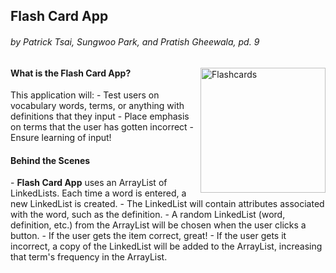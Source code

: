 <h2>Flash Card App</h2>
<h6> by Patrick Tsai, Sungwoo Park, and Pratish Gheewala, pd. 9</h6>

<img src="http://i287.photobucket.com/albums/ll128/patmaster/flashcard_zps2c1065a8.png" width="200" alt="Flashcards" align="right">

<h4>What is the Flash Card App?</h4>
This application will:
- Test users on vocabulary words, terms, or anything with definitions that they input
- Place emphasis on terms that the user has gotten incorrect
- Ensure learning of input!

<h4>Behind the Scenes</h4>
- <b>Flash Card App</b> uses an ArrayList of LinkedLists. Each time a word is entered, a new LinkedList is created.
- The LinkedList will contain attributes associated with the word, such as the definition.
- A random LinkedList (word, definition, etc.) from the ArrayList will be chosen when the user clicks a button.
- If the user gets the item correct, great!
- If the user gets it incorrect, a copy of the LinkedList will be added to the ArrayList, increasing that term's frequency in the ArrayList.
